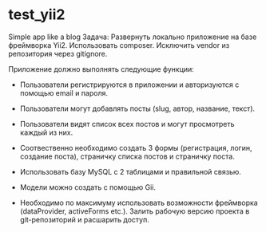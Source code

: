 # test_yii2
Simple app like a blog
Задача:
Развернуть локально приложение на базе фреймворка Yii2. Использовать composer. Исключить vendor из репозитория через gitignore.

Приложение должно выполнять следующие функции:
- Пользователи регистрируются в приложении и авторизуются с помощью email и пароля. 
- Пользователи могут добавлять посты (slug, автор, название, текст).
- Пользователи видят список всех постов и могут просмотреть каждый из них.

- Соотвественно необходимо создать 3 формы (регистрация, логин, создание поста), страничку списка постов и страничку поста.
- Использовать базу MySQL c 2 таблицами и правильной связью.
- Модели можно создать с помощью Gii.
- Необходимо по максимуму использовать возможности фреймворка (dataProvider, activeForms etc.).
Залить рабочую версию проекта в git-репозиторий и расшарить доступ.

